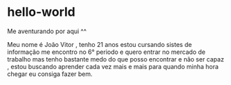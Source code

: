 # hello-world
Me aventurando por aqui ^^

Meu nome é João Vitor , tenho 21 anos estou cursando sistes de informação me encontro no 6° periodo e   quero entrar no mercado de trabalho mas tenho bastante medo do que posso encontrar  e  não ser capaz , estou buscando aprender cada vez mais  e mais para quando minha hora chegar eu consiga fazer bem.
